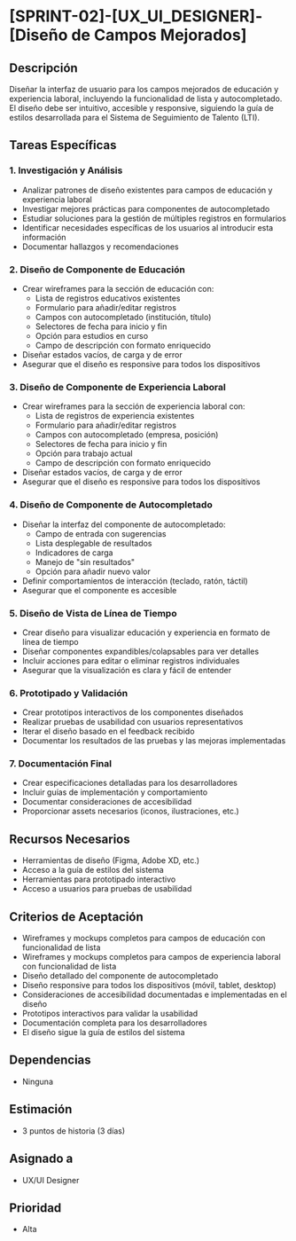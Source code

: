 # [SPRINT-02]-[UX_UI_DESIGNER]-[Diseño de Campos Mejorados]

## Descripción
Diseñar la interfaz de usuario para los campos mejorados de educación y experiencia laboral, incluyendo la funcionalidad de lista y autocompletado. El diseño debe ser intuitivo, accesible y responsive, siguiendo la guía de estilos desarrollada para el Sistema de Seguimiento de Talento (LTI).

## Tareas Específicas

### 1. Investigación y Análisis
- Analizar patrones de diseño existentes para campos de educación y experiencia laboral
- Investigar mejores prácticas para componentes de autocompletado
- Estudiar soluciones para la gestión de múltiples registros en formularios
- Identificar necesidades específicas de los usuarios al introducir esta información
- Documentar hallazgos y recomendaciones

### 2. Diseño de Componente de Educación
- Crear wireframes para la sección de educación con:
  - Lista de registros educativos existentes
  - Formulario para añadir/editar registros
  - Campos con autocompletado (institución, título)
  - Selectores de fecha para inicio y fin
  - Opción para estudios en curso
  - Campo de descripción con formato enriquecido
- Diseñar estados vacíos, de carga y de error
- Asegurar que el diseño es responsive para todos los dispositivos

### 3. Diseño de Componente de Experiencia Laboral
- Crear wireframes para la sección de experiencia laboral con:
  - Lista de registros de experiencia existentes
  - Formulario para añadir/editar registros
  - Campos con autocompletado (empresa, posición)
  - Selectores de fecha para inicio y fin
  - Opción para trabajo actual
  - Campo de descripción con formato enriquecido
- Diseñar estados vacíos, de carga y de error
- Asegurar que el diseño es responsive para todos los dispositivos

### 4. Diseño de Componente de Autocompletado
- Diseñar la interfaz del componente de autocompletado:
  - Campo de entrada con sugerencias
  - Lista desplegable de resultados
  - Indicadores de carga
  - Manejo de "sin resultados"
  - Opción para añadir nuevo valor
- Definir comportamientos de interacción (teclado, ratón, táctil)
- Asegurar que el componente es accesible

### 5. Diseño de Vista de Línea de Tiempo
- Crear diseño para visualizar educación y experiencia en formato de línea de tiempo
- Diseñar componentes expandibles/colapsables para ver detalles
- Incluir acciones para editar o eliminar registros individuales
- Asegurar que la visualización es clara y fácil de entender

### 6. Prototipado y Validación
- Crear prototipos interactivos de los componentes diseñados
- Realizar pruebas de usabilidad con usuarios representativos
- Iterar el diseño basado en el feedback recibido
- Documentar los resultados de las pruebas y las mejoras implementadas

### 7. Documentación Final
- Crear especificaciones detalladas para los desarrolladores
- Incluir guías de implementación y comportamiento
- Documentar consideraciones de accesibilidad
- Proporcionar assets necesarios (iconos, ilustraciones, etc.)

## Recursos Necesarios
- Herramientas de diseño (Figma, Adobe XD, etc.)
- Acceso a la guía de estilos del sistema
- Herramientas para prototipado interactivo
- Acceso a usuarios para pruebas de usabilidad

## Criterios de Aceptación
- Wireframes y mockups completos para campos de educación con funcionalidad de lista
- Wireframes y mockups completos para campos de experiencia laboral con funcionalidad de lista
- Diseño detallado del componente de autocompletado
- Diseño responsive para todos los dispositivos (móvil, tablet, desktop)
- Consideraciones de accesibilidad documentadas e implementadas en el diseño
- Prototipos interactivos para validar la usabilidad
- Documentación completa para los desarrolladores
- El diseño sigue la guía de estilos del sistema

## Dependencias
- Ninguna

## Estimación
- 3 puntos de historia (3 días)

## Asignado a
- UX/UI Designer

## Prioridad
- Alta 